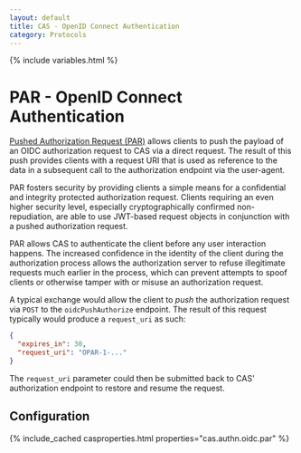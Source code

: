 ```yaml
---
layout: default
title: CAS - OpenID Connect Authentication
category: Protocols
---
```

{% include variables.html %}

# PAR - OpenID Connect Authentication

[Pushed Authorization Request (PAR)](https://tools.ietf.org/html/draft-ietf-oauth-par) allows clients to push the payload of an OIDC authorization request to CAS via a direct request. The result of this push provides clients with a request URI that is used as reference to the data in a subsequent call to the authorization endpoint via the user-agent.

PAR fosters security by providing clients a simple means for a confidential and integrity protected authorization request. Clients requiring an even higher security level, especially cryptographically confirmed non-repudiation, are able to use JWT-based request objects in conjunction with a pushed authorization request.

PAR allows CAS to authenticate the client before any user interaction happens. The increased confidence in the identity of the client during the authorization process allows the authorization server to refuse illegitimate requests much earlier in the process, which can prevent attempts to spoof clients or otherwise tamper with or misuse an authorization request.

A typical exchange would allow the client to *push* the authorization request via `POST` to the `oidcPushAuthorize` endpoint. The result of this request 
typically would produce a `request_uri` as such:

```json
{
  "expires_in": 30,
  "request_uri": "OPAR-1-..."
}
```

The `request_uri` parameter could then be submitted back to CAS' authorization endpoint to restore and resume the request.

## Configuration

{% include_cached casproperties.html properties="cas.authn.oidc.par" %}

